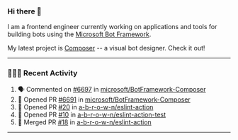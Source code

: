 ### Hi there 👋

I am a frontend engineer currently working on applications and tools for building bots using the [Microsoft Bot Framework](https://dev.botframework.com/).

My latest project is [Composer](https://github.com/microsoft/BotFramework-Composer) -- a visual bot designer. Check it out!

---

### 👨🏻‍💻 Recent Activity

<!--START_SECTION:activity-->
1. 🗣 Commented on [#6697](https://github.com/microsoft/BotFramework-Composer/issues/6697) in [microsoft/BotFramework-Composer](https://github.com/microsoft/BotFramework-Composer)
2. 💪 Opened PR [#6691](https://github.com/microsoft/BotFramework-Composer/pull/6691) in [microsoft/BotFramework-Composer](https://github.com/microsoft/BotFramework-Composer)
3. 💪 Opened PR [#20](https://github.com/a-b-r-o-w-n/eslint-action/pull/20) in [a-b-r-o-w-n/eslint-action](https://github.com/a-b-r-o-w-n/eslint-action)
4. 💪 Opened PR [#10](https://github.com/a-b-r-o-w-n/eslint-action-test/pull/10) in [a-b-r-o-w-n/eslint-action-test](https://github.com/a-b-r-o-w-n/eslint-action-test)
5. 🎉 Merged PR [#18](https://github.com/a-b-r-o-w-n/eslint-action/pull/18) in [a-b-r-o-w-n/eslint-action](https://github.com/a-b-r-o-w-n/eslint-action)
<!--END_SECTION:activity-->

---

<!--
**a-b-r-o-w-n/a-b-r-o-w-n** is a ✨ _special_ ✨ repository because its `README.md` (this file) appears on your GitHub profile.

Here are some ideas to get you started:

- 🔭 I’m currently working on ...
- 🌱 I’m currently learning ...
- 👯 I’m looking to collaborate on ...
- 🤔 I’m looking for help with ...
- 💬 Ask me about ...
- 📫 How to reach me: ...
- 😄 Pronouns: ...
- ⚡ Fun fact: ...
-->
